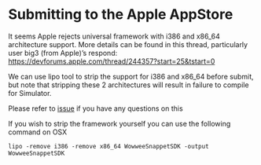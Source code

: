 Submitting to the Apple AppStore
==================================

It seems Apple rejects universal framework with i386 and x86_64 architecture support. 
More details can be found in this thread, particularly user big3 (from Apple)’s respond:
https://devforums.apple.com/thread/244357?start=25&tstart=0

We can use lipo tool to strip the support for i386 and x86_64 before submit, but note that stripping these 2 architectures will result in failure to compile for Simulator.

Please refer to [issue](https://github.com/WowWeeLabs/SnapPets-iOS-SDK/issues) if you have any questions on this

If you wish to strip the framework yourself you can use the following command on OSX

    lipo -remove i386 -remove x86_64 WowweeSnappetSDK -output WowweeSnappetSDK
